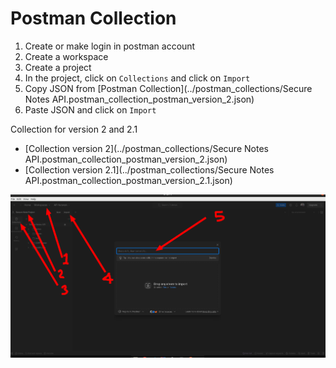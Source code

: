# Postman Collection
1. Create or make login in postman account
2. Create a workspace
3. Create a project
4. In the project, click on `Collections` and click on `Import`
5. Copy JSON from [Postman Collection](../postman_collections/Secure Notes API.postman_collection_postman_version_2.json)
6. Paste JSON and click on `Import`

Collection for version 2 and 2.1
- [Collection version 2](../postman_collections/Secure Notes API.postman_collection_postman_version_2.json)
- [Collection version 2.1](../postman_collections/Secure Notes API.postman_collection_postman_version_2.1.json)

![Postman collection import](./images/postman-collection-import.png)
